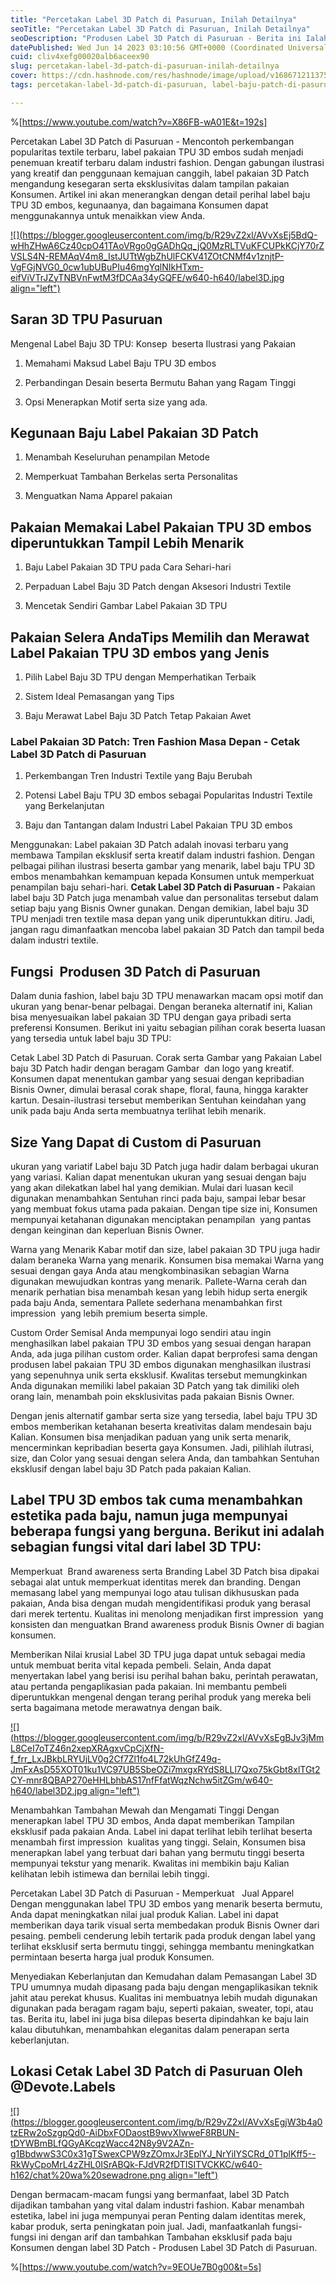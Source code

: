 ```yaml
---
title: "Percetakan Label 3D Patch di Pasuruan, Inilah Detailnya"
seoTitle: "Percetakan Label 3D Patch di Pasuruan, Inilah Detailnya"
seoDescription: "Produsen Label 3D Patch di Pasuruan - Berita ini Ialah Review dengan lengkap yang kami Ulas suatu Jasa Cetak Label 3D Patch di Pasuruan"
datePublished: Wed Jun 14 2023 03:10:56 GMT+0000 (Coordinated Universal Time)
cuid: cliv4xefg00020alb6aceex90
slug: percetakan-label-3d-patch-di-pasuruan-inilah-detailnya
cover: https://cdn.hashnode.com/res/hashnode/image/upload/v1686712113754/9d4def1c-a6be-46a6-86a6-a722148a3c8e.jpeg
tags: percetakan-label-3d-patch-di-pasuruan, label-baju-patch-di-pasuruan, label-baju-jersey-pasuruan

---
```


%[https://www.youtube.com/watch?v=X86FB-wA01E&t=192s] 

Percetakan Label 3D Patch di Pasuruan - Mencontoh perkembangan popularitas textile terbaru, label pakaian TPU 3D embos sudah menjadi penemuan kreatif terbaru dalam industri fashion. Dengan gabungan ilustrasi yang kreatif dan penggunaan kemajuan canggih, label pakaian 3D Patch mengandung kesegaran serta eksklusivitas dalam tampilan pakaian Konsumen. Artikel ini akan menerangkan dengan detail perihal label baju TPU 3D embos, kegunaanya, dan bagaimana Konsumen dapat menggunakannya untuk menaikkan view Anda.

[![](https://blogger.googleusercontent.com/img/b/R29vZ2xl/AVvXsEj5BdQ-wHhZHwA6Cz40cpO41TAoVRgo0gGADhQq_jQ0MzRLTVuKFCUPkKCjY70rZVSLS4N-REMAqV4m8_IstJUTtWgbZhUlFCKV41ZOtCNMf4v1znjtP-VgFGjNVG0_0cw1ubUBuPIu46mgYqlNIkHTxm-eifViVTrJZyTNBVnFwtM3fDCAa34yGQFE/w640-h640/label3D.jpg align="left")](https://blogger.googleusercontent.com/img/b/R29vZ2xl/AVvXsEj5BdQ-wHhZHwA6Cz40cpO41TAoVRgo0gGADhQq_jQ0MzRLTVuKFCUPkKCjY70rZVSLS4N-REMAqV4m8_IstJUTtWgbZhUlFCKV41ZOtCNMf4v1znjtP-VgFGjNVG0_0cw1ubUBuPIu46mgYqlNIkHTxm-eifViVTrJZyTNBVnFwtM3fDCAa34yGQFE/s900/label3D.jpg)

## Saran 3D TPU Pasuruan

Mengenal Label Baju 3D TPU: Konsep  beserta Ilustrasi yang Pakaian

1. Memahami Maksud Label Baju TPU 3D embos
    
2. Perbandingan Desain beserta Bermutu Bahan yang Ragam Tinggi
    
3. Opsi Menerapkan Motif serta size yang ada.
    

## Kegunaan Baju Label Pakaian 3D Patch

1. Menambah Keseluruhan penampilan Metode
    
2. Memperkuat Tambahan Berkelas serta Personalitas
    
3. Menguatkan Nama Apparel pakaian
    

## Pakaian Memakai Label Pakaian TPU 3D embos diperuntukkan Tampil Lebih Menarik

1. Baju Label Pakaian 3D TPU pada Cara Sehari-hari
    
2. Perpaduan Label Baju 3D Patch dengan Aksesori Industri Textile
    
3. Mencetak Sendiri Gambar Label Pakaian 3D TPU
    

## Pakaian Selera AndaTips Memilih dan Merawat Label Pakaian TPU 3D embos yang Jenis

1. Pilih Label Baju 3D TPU dengan Memperhatikan Terbaik
    
2. Sistem Ideal Pemasangan yang Tips
    
3. Baju Merawat Label Baju 3D Patch Tetap Pakaian Awet
    

### Label Pakaian 3D Patch: Tren Fashion Masa Depan - Cetak Label 3D Patch di Pasuruan

1. Perkembangan Tren Industri Textile yang Baju Berubah
    
2. Potensi Label Baju TPU 3D embos sebagai Popularitas Industri Textile yang Berkelanjutan
    
3. Baju dan Tantangan dalam Industri Label Pakaian TPU 3D embos
    

Menggunakan: Label pakaian 3D Patch adalah inovasi terbaru yang membawa Tampilan eksklusif serta kreatif dalam industri fashion. Dengan pelbagai pilihan ilustrasi beserta gambar yang menarik, label baju TPU 3D embos menambahkan kemampuan kepada Konsumen untuk memperkuat penampilan baju sehari-hari. **Cetak Label 3D Patch di Pasuruan -** Pakaian label baju 3D Patch juga menambah value dan personalitas tersebut dalam setiap baju yang Bisnis Owner gunakan. Dengan demikian, label baju 3D TPU menjadi tren textile masa depan yang unik diperuntukkan ditiru. Jadi, jangan ragu dimanfaatkan mencoba label pakaian 3D Patch dan tampil beda dalam industri textile.

## Fungsi  Produsen 3D Patch di Pasuruan

Dalam dunia fashion, label baju 3D TPU menawarkan macam opsi motif dan ukuran yang benar-benar pelbagai. Dengan beraneka alternatif ini, Kalian bisa menyesuaikan label pakaian 3D TPU dengan gaya pribadi serta preferensi Konsumen. Berikut ini yaitu sebagian pilihan corak beserta luasan yang tersedia untuk label baju 3D TPU:

Cetak Label 3D Patch di Pasuruan. Corak serta Gambar yang Pakaian Label baju 3D Patch hadir dengan beragam Gambar  dan logo yang kreatif. Konsumen dapat menentukan gambar yang sesuai dengan kepribadian Bisnis Owner, dimulai berasal corak shape, floral, fauna, hingga karakter kartun. Desain-ilustrasi tersebut memberikan Sentuhan keindahan yang unik pada baju Anda serta membuatnya terlihat lebih menarik.

## Size Yang Dapat di Custom di Pasuruan

ukuran yang variatif Label baju 3D Patch juga hadir dalam berbagai ukuran yang variasi. Kalian dapat menentukan ukuran yang sesuai dengan baju yang akan dilekatkan label hal yang demikian. Mulai dari luasan kecil digunakan menambahkan Sentuhan rinci pada baju, sampai lebar besar yang membuat fokus utama pada pakaian. Dengan tipe size ini, Konsumen mempunyai ketahanan digunakan menciptakan penampilan  yang pantas dengan keinginan dan keperluan Bisnis Owner.

Warna yang Menarik Kabar motif dan size, label pakaian 3D TPU juga hadir dalam beraneka Warna yang menarik. Konsumen bisa memakai Warna yang sesuai dengan gaya Anda atau mengkombinasikan sebagian Warna digunakan mewujudkan kontras yang menarik. Pallete-Warna cerah dan menarik perhatian bisa menambah kesan yang lebih hidup serta energik pada baju Anda, sementara Pallete sederhana menambahkan first impression  yang lebih premium beserta simple.

Custom Order Semisal Anda mempunyai logo sendiri atau ingin menghasilkan label pakaian TPU 3D embos yang sesuai dengan harapan Anda, ada juga pilihan custom order. Kalian dapat berprofesi sama dengan produsen label pakaian TPU 3D embos digunakan menghasilkan ilustrasi yang sepenuhnya unik serta eksklusif. Kwalitas tersebut memungkinkan Anda digunakan memiliki label pakaian 3D Patch yang tak dimiliki oleh orang lain, menambah poin eksklusivitas pada pakaian Bisnis Owner.

Dengan jenis alternatif gambar serta size yang tersedia, label baju TPU 3D embos memberikan ketahanan beserta kreativitas dalam mendesain baju Kalian. Konsumen bisa menjadikan paduan yang unik serta menarik, mencerminkan kepribadian beserta gaya Konsumen. Jadi, pilihlah ilutrasi, size, dan Color yang sesuai dengan selera Anda, dan tambahkan Sentuhan eksklusif dengan label baju 3D Patch pada pakaian Kalian.

## Label TPU 3D embos tak cuma menambahkan estetika pada baju, namun juga mempunyai beberapa fungsi yang berguna. Berikut ini adalah sebagian fungsi vital dari label 3D TPU:

Memperkuat  Brand awareness serta Branding Label 3D Patch bisa dipakai sebagai alat untuk memperkuat identitas merek dan branding. Dengan memasang label yang mempunyai logo atau tulisan dikhususkan pada pakaian, Anda bisa dengan mudah mengidentifikasi produk yang berasal dari merek tertentu. Kualitas ini menolong menjadikan first impression  yang konsisten dan menguatkan Brand awareness produk Bisnis Owner di bagian konsumen.

Memberikan Nilai krusial Label 3D TPU juga dapat untuk sebagai media untuk membuat berita vital kepada pembeli. Selain, Anda dapat menyertakan label yang berisi isu perihal bahan baku, perintah perawatan, atau pertanda pengaplikasian pada pakaian. Ini membantu pembeli diperuntukkan mengenal dengan terang perihal produk yang mereka beli serta bagaimana metode merawatnya dengan baik.

[![](https://blogger.googleusercontent.com/img/b/R29vZ2xl/AVvXsEgBJv3jMmL8CeI7oTZ46n2xepXRAgxvCpCjXfN-f_frr_LxJBkbLRYUjLV0g2Cf7Zl1fo4L72kUhGfZ49q-JmFxAsD55XOT01ku1VC97UB5SbeOZi7mxgxRYdS8LLl7Qxo75kGbt8xlTGt2CY-mnr8QBAP270eHHLbhbAS17nfFfatWqzNchw5itZGm/w640-h640/label3D2.jpg align="left")](https://blogger.googleusercontent.com/img/b/R29vZ2xl/AVvXsEgBJv3jMmL8CeI7oTZ46n2xepXRAgxvCpCjXfN-f_frr_LxJBkbLRYUjLV0g2Cf7Zl1fo4L72kUhGfZ49q-JmFxAsD55XOT01ku1VC97UB5SbeOZi7mxgxRYdS8LLl7Qxo75kGbt8xlTGt2CY-mnr8QBAP270eHHLbhbAS17nfFfatWqzNchw5itZGm/s900/label3D2.jpg)

Menambahkan Tambahan Mewah dan Mengamati Tinggi Dengan menerapkan label TPU 3D embos, Anda dapat memberikan Tampilan eksklusif pada pakaian Anda. Label ini dapat terlihat lebih terlihat beserta menambah first impression  kualitas yang tinggi. Selain, Konsumen bisa menerapkan label yang terbuat dari bahan yang bermutu tinggi beserta mempunyai tekstur yang menarik. Kwalitas ini membikin baju Kalian kelihatan lebih istimewa dan bernilai lebih tinggi.

Percetakan Label 3D Patch di Pasuruan - Memperkuat   Jual Apparel Dengan menggunakan label TPU 3D embos yang menarik beserta bermutu, Anda dapat meningkatkan nilai jual produk Kalian. Label ini dapat memberikan daya tarik visual serta membedakan produk Bisnis Owner dari pesaing. pembeli cenderung lebih tertarik pada produk dengan label yang terlihat eksklusif serta bermutu tinggi, sehingga membantu meningkatkan permintaan beserta harga jual produk Konsumen.

Menyediakan Keberlanjutan dan Kemudahan dalam Pemasangan Label 3D TPU umumnya mudah dipasang pada baju dengan mengaplikasikan teknik jahit atau perekat khusus. Kualitas ini membuatnya lebih mudah digunakan digunakan pada beragam ragam baju, seperti pakaian, sweater, topi, atau tas. Berita itu, label ini juga bisa dilepas beserta dipindahkan ke baju lain kalau dibutuhkan, menambahkan eleganitas dalam penerapan serta keberlanjutan.

## Lokasi Cetak Label 3D Patch di Pasuruan Oleh @Devote.Labels

[![](https://blogger.googleusercontent.com/img/b/R29vZ2xl/AVvXsEgjW3b4a0tzERw2oSzgpQd0-AiDbxFODaostB9wvXIwweF8RBUN-tDYWBmBLfQGyAKcqzWacc42N8y9V2AZn-g1BbdwwS3C0x31gTSwexCPW9zZOmxJr3EplYJ_NrYiIYSCRd_0T1plKff5--RkWyCpoMrL4zZHL0ISrABQk-FJdVR2fDTISITVCKKC/w640-h162/chat%20wa%20sewadrone.png align="left")](https://wa.me/+6287838865004?text=Permisi%2C%20kak%20mau%20nanya%20tentang%20label%2C%20dapat%20informasi%20dari%20devotelabels.web.id)

Dengan bermacam-macam fungsi yang bermanfaat, label 3D Patch dijadikan tambahan yang vital dalam industri fashion. Kabar menambah estetika, label ini juga mempunyai peran Penting dalam identitas merek, kabar produk, serta peningkatan poin jual. Jadi, manfaatkanlah fungsi-fungsi ini dengan arif dan tambahkan Tambahan eksklusif pada baju Konsumen dengan label 3D Patch - Produsen Label 3D Patch di Pasuruan.

%[https://www.youtube.com/watch?v=9EOUe7B0g00&t=5s]
